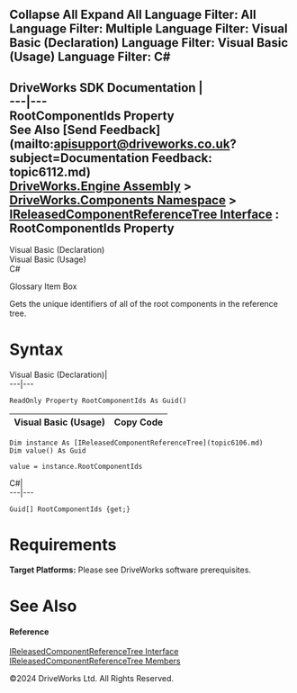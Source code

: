        

 Collapse All Expand All  Language Filter: All  Language Filter: Multiple  Language Filter: Visual Basic (Declaration) Language Filter: Visual Basic (Usage) Language Filter: C#  
---  
DriveWorks SDK Documentation  |   
---|---  
RootComponentIds Property   
See Also [Send Feedback](mailto:apisupport@driveworks.co.uk?subject=Documentation Feedback: topic6112.md)  
[DriveWorks.Engine Assembly](topic2156.md) > [DriveWorks.Components Namespace](topic6089.md) > [IReleasedComponentReferenceTree Interface](topic6106.md) : RootComponentIds Property  
---  
  
Visual Basic (Declaration)    
Visual Basic (Usage)    
C# 

Glossary Item Box

Gets the unique identifiers of all of the root components in the reference tree. 

# Syntax

Visual Basic (Declaration)|   
---|---  
      
    
    ReadOnly Property RootComponentIds As Guid()  
  
Visual Basic (Usage)| Copy Code  
---|---  
      
    
    Dim instance As [IReleasedComponentReferenceTree](topic6106.md)
    Dim value() As Guid
     
    value = instance.RootComponentIds  
  
C#|   
---|---  
      
    
    Guid[] RootComponentIds {get;}  
  
# Requirements

**Target Platforms:** Please see DriveWorks software prerequisites.

# See Also

#### Reference

[IReleasedComponentReferenceTree Interface](topic6106.md)   
[IReleasedComponentReferenceTree Members](topic6107.md)

©2024 DriveWorks Ltd. All Rights Reserved.
